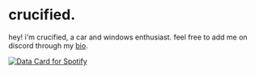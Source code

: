 # crucified.
hey! i'm crucified, a car and windows enthusiast. feel free to add me on discord through my [bio](guns.crucified.lol/).















<a href="https://data-card-for-spotify.herokuapp.com/card?user_id=31lyeq6hotqcrxk7pnbmywzdqjny">
  <img src="https://data-card-for-spotify.herokuapp.com/api/card?user_id=31lyeq6hotqcrxk7pnbmywzdqjny" alt="Data Card for Spotify">
</a>
